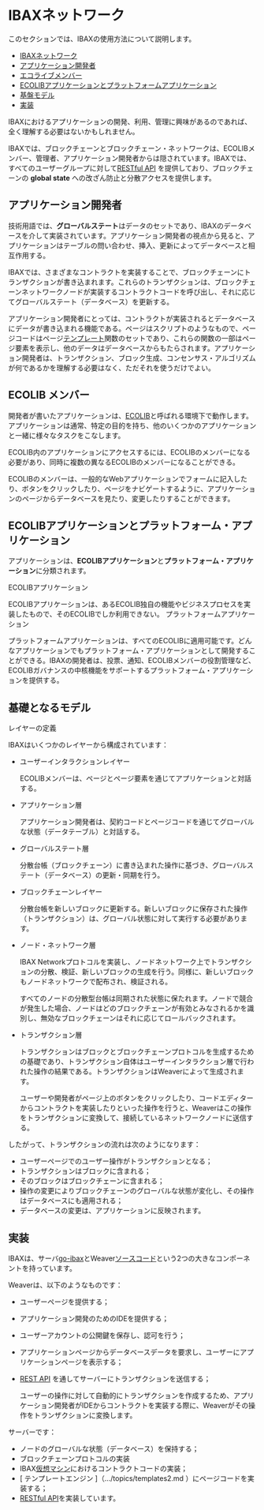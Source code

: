 # IBAXネットワーク

このセクションでは、IBAXの使用方法について説明します。

- [IBAXネットワーク](#the-ibax-network)
- [アプリケーション開発者](#application-developers)
- [エコライブメンバー](#ecolib-members)
- [ECOLIBアプリケーションとプラットフォームアプリケーション](#ecolib-applications-and-platform-applications)
- [基盤モデル](#underlying-model)
- [実装](#implementation)






IBAXにおけるアプリケーションの開発、利用、管理に興味があるのであれば、全く理解する必要はないかもしれません。

IBAXでは、ブロックチェーンとブロックチェーン・ネットワークは、ECOLIBメンバー、管理者、アプリケーション開発者からは隠されています。IBAXでは、すべてのユーザーグループに対して[RESTful API](../reference/api2.md) を提供しており、ブロックチェーンの **global state** への改ざん防止と分散アクセスを提供します。

## アプリケーション開発者

技術用語では、**グローバルステート**はデータのセットであり、IBAXのデータベースを介して実装されています。アプリケーション開発者の視点から見ると、アプリケーションはテーブルの問い合わせ、挿入、更新によってデータベースと相互作用する。

IBAXでは、さまざまなコントラクトを実装することで、ブロックチェーンにトランザクションが書き込まれます。これらのトランザクションは、ブロックチェーンネットワークノードが実装するコントラクトコードを呼び出し、それに応じてグローバルステート（データベース）を更新する。

アプリケーション開発者にとっては、コントラクトが実装されるとデータベースにデータが書き込まれる機能である。ページはスクリプトのようなもので、ページコードはページ[テンプレート](../topics/templates2.md)関数のセットであり、これらの関数の一部はページ要素を表示し、他のデータはデータベースからもたらされます。アプリケーション開発者は、トランザクション、ブロック生成、コンセンサス・アルゴリズムが何であるかを理解する必要はなく、ただそれを使うだけでよい。

## ECOLIB メンバー

開発者が書いたアプリケーションは、[ECOLIB](thesaurus.md#ecolib)と呼ばれる環境下で動作します。アプリケーションは通常、特定の目的を持ち、他のいくつかのアプリケーションと一緒に様々なタスクをこなします。

ECOLIB内のアプリケーションにアクセスするには、ECOLIBのメンバーになる必要があり、同時に複数の異なるECOLIBのメンバーになることができる。

ECOLIBのメンバーは、一般的なWebアプリケーションでフォームに記入したり、ボタンをクリックしたり、ページをナビゲートするように、アプリケーションのページからデータベースを見たり、変更したりすることができます。

## ECOLIBアプリケーションとプラットフォーム・アプリケーション

アプリケーションは、**ECOLIBアプリケーション**と**プラットフォーム・アプリケーション**に分類されます。

ECOLIBアプリケーション

ECOLIBアプリケーションは、あるECOLIB独自の機能やビジネスプロセスを実装したもので、そのECOLIBでしか利用できない。
プラットフォームアプリケーション

プラットフォームアプリケーションは、すべてのECOLIBに適用可能です。どんなアプリケーションでもプラットフォーム・アプリケーションとして開発することができる。IBAXの開発者は、投票、通知、ECOLIBメンバーの役割管理など、ECOLIBガバナンスの中核機能をサポートするプラットフォーム・アプリケーションを提供する。

## 基礎となるモデル

レイヤーの定義

IBAXはいくつかのレイヤーから構成されています：

* ユーザーインタラクションレイヤー

    ECOLIBメンバーは、ページとページ要素を通じてアプリケーションと対話する。

* アプリケーション層

    アプリケーション開発者は、契約コードとページコードを通じてグローバルな状態（データテーブル）と対話する。

* グローバルステート層

    分散台帳（ブロックチェーン）に書き込まれた操作に基づき、グローバルステート（データベース）の更新・同期を行う。
* ブロックチェーンレイヤー

    分散台帳を新しいブロックに更新する。新しいブロックに保存された操作（トランザクション）は、グローバル状態に対して実行する必要があります。

* ノード・ネットワーク層

    IBAX Networkプロトコルを実装し、ノードネットワーク上でトランザクションの分散、検証、新しいブロックの生成を行う。同様に、新しいブロックもノードネットワークで配布され、検証される。

    すべてのノードの分散型台帳は同期された状態に保たれます。ノードで競合が発生した場合、ノードはどのブロックチェーンが有効とみなされるかを識別し、無効なブロックチェーンはそれに応じてロールバックされます。

* トランザクション層

    トランザクションはブロックとブロックチェーンプロトコルを生成するための基礎であり、トランザクション自体はユーザーインタラクション層で行われた操作の結果である。トランザクションはWeaverによって生成されます。

    ユーザーや開発者がページ上のボタンをクリックしたり、コードエディターからコントラクトを実装したりといった操作を行うと、Weaverはこの操作をトランザクションに変換して、接続しているネットワークノードに送信する。

したがって、トランザクションの流れは次のようになります：

  * ユーザーページでのユーザー操作がトランザクションとなる；
  * トランザクションはブロックに含まれる；
  * そのブロックはブロックチェーンに含まれる；
  * 操作の変更によりブロックチェーンのグローバルな状態が変化し、その操作はデータベースにも適用される；
  * データベースの変更は、アプリケーションに反映されます。

## 実装

IBAXは、サーバ[go-ibax](https://github.com/IBAX-io/go-ibax)とWeaver[ソースコード](https://github.com/IBAX-io/weaver)という2つの大きなコンポーネントを持っています。

Weaverは、以下のようなものです：
  * ユーザーページを提供する；
  * アプリケーション開発のためのIDEを提供する；
  * ユーザーアカウントの公開鍵を保存し、認可を行う；
  * アプリケーションページからデータベースデータを要求し、ユーザーにアプリケーションページを表示する；
  * [REST API](../reference/api2.md) を通してサーバーにトランザクションを送信する；

      ユーザーの操作に対して自動的にトランザクションを作成するため、アプリケーション開発者がIDEからコントラクトを実装する際に、Weaverがその操作をトランザクションに変換します。

サーバーです：
  * ノードのグローバルな状態（データベース）を保持する；
  * ブロックチェーンプロトコルの実装
  * IBAX[仮想マシン](../topics/vm.md)におけるコントラクトコードの実装；
  * [ テンプレートエンジン ]（.../topics/templates2.md ）にページコードを実装する；
  * [RESTful API](・・・/reference/api2.md)を実装しています。
